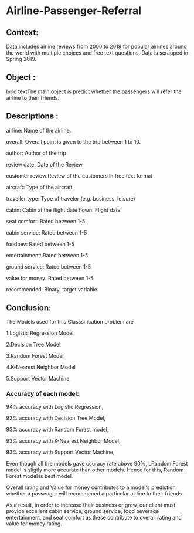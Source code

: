 # Airline-Passenger-Referral

## Context:
Data includes airline reviews from 2006 to 2019 for popular airlines around the world with multiple choices and free text questions. Data is scrapped in Spring 2019.

## Object :
bold textThe main object is predict whether the passengers will refer the airline to their friends.

## Descriptions :
airline: Name of the airline.

overall: Overall point is given to the trip between 1 to 10.

author: Author of the trip

review date: Date of the Review

customer review:Review of the customers in free text format

aircraft: Type of the aircraft

traveller type: Type of traveler (e.g. business, leisure)

cabin: Cabin at the flight date flown: Flight date

seat comfort: Rated between 1-5

cabin service: Rated between 1-5

foodbev: Rated between 1-5

entertainment: Rated between 1-5

ground service: Rated between 1-5

value for money: Rated between 1-5

recommended: Binary, target variable.

## Conclusion:
The Models used for this Classsification problem are

1.Logistic Regression Model

2.Decision Tree Model

3.Random Forest Model

4.K-Nearest Neighbor Model

5.Support Vector Machine,

### Accuracy of each model:

94% accuracy with Logistic Regression,

92% accuracy with Decision Tree Model,

93% accuracy with Random Forest model,

93% accuracy with K-Nearest Neighbor Model,

93% accuracy with Support Vector Machine,

Even though all the models gave ccuracy rate above 90%, LRandom Forest model is sligtly more accurate than other models. Hence for this, Random Forest model is best model.

Overall rating and Value for money contributes to a model's prediction whether a passenger will recommened a particular airline to their friends.

As a result, in order to increase their business or grow, our client must provide excellent cabin service, ground service, food beverage entertainment, and seat comfort as these contribute to overall rating and value for money rating.

